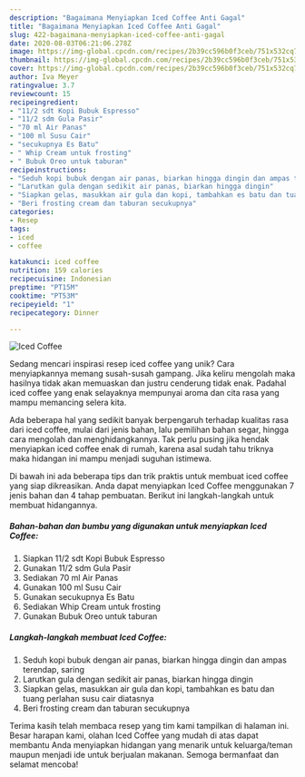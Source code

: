 ```yaml
---
description: "Bagaimana Menyiapkan Iced Coffee Anti Gagal"
title: "Bagaimana Menyiapkan Iced Coffee Anti Gagal"
slug: 422-bagaimana-menyiapkan-iced-coffee-anti-gagal
date: 2020-08-03T06:21:06.278Z
image: https://img-global.cpcdn.com/recipes/2b39cc596b0f3ceb/751x532cq70/iced-coffee-foto-resep-utama.jpg
thumbnail: https://img-global.cpcdn.com/recipes/2b39cc596b0f3ceb/751x532cq70/iced-coffee-foto-resep-utama.jpg
cover: https://img-global.cpcdn.com/recipes/2b39cc596b0f3ceb/751x532cq70/iced-coffee-foto-resep-utama.jpg
author: Iva Meyer
ratingvalue: 3.7
reviewcount: 15
recipeingredient:
- "11/2 sdt Kopi Bubuk Espresso"
- "11/2 sdm Gula Pasir"
- "70 ml Air Panas"
- "100 ml Susu Cair"
- "secukupnya Es Batu"
- " Whip Cream untuk frosting"
- " Bubuk Oreo untuk taburan"
recipeinstructions:
- "Seduh kopi bubuk dengan air panas, biarkan hingga dingin dan ampas terendap, saring"
- "Larutkan gula dengan sedikit air panas, biarkan hingga dingin"
- "Siapkan gelas, masukkan air gula dan kopi, tambahkan es batu dan tuang perlahan susu cair diatasnya"
- "Beri frosting cream dan taburan secukupnya"
categories:
- Resep
tags:
- iced
- coffee

katakunci: iced coffee 
nutrition: 159 calories
recipecuisine: Indonesian
preptime: "PT15M"
cooktime: "PT53M"
recipeyield: "1"
recipecategory: Dinner

---
```



![Iced Coffee](https://img-global.cpcdn.com/recipes/2b39cc596b0f3ceb/751x532cq70/iced-coffee-foto-resep-utama.jpg)

Sedang mencari inspirasi resep iced coffee yang unik? Cara menyiapkannya memang susah-susah gampang. Jika keliru mengolah maka hasilnya tidak akan memuaskan dan justru cenderung tidak enak. Padahal iced coffee yang enak selayaknya mempunyai aroma dan cita rasa yang mampu memancing selera kita.

Ada beberapa hal yang sedikit banyak berpengaruh terhadap kualitas rasa dari iced coffee, mulai dari jenis bahan, lalu pemilihan bahan segar, hingga cara mengolah dan menghidangkannya. Tak perlu pusing jika hendak menyiapkan iced coffee enak di rumah, karena asal sudah tahu triknya maka hidangan ini mampu menjadi suguhan istimewa.




Di bawah ini ada beberapa tips dan trik praktis untuk membuat iced coffee yang siap dikreasikan. Anda dapat menyiapkan Iced Coffee menggunakan 7 jenis bahan dan 4 tahap pembuatan. Berikut ini langkah-langkah untuk membuat hidangannya.

<!--inarticleads1-->

##### Bahan-bahan dan bumbu yang digunakan untuk menyiapkan Iced Coffee:

1. Siapkan 11/2 sdt Kopi Bubuk Espresso
1. Gunakan 11/2 sdm Gula Pasir
1. Sediakan 70 ml Air Panas
1. Gunakan 100 ml Susu Cair
1. Gunakan secukupnya Es Batu
1. Sediakan  Whip Cream untuk frosting
1. Gunakan  Bubuk Oreo untuk taburan




<!--inarticleads2-->

##### Langkah-langkah membuat Iced Coffee:

1. Seduh kopi bubuk dengan air panas, biarkan hingga dingin dan ampas terendap, saring
1. Larutkan gula dengan sedikit air panas, biarkan hingga dingin
1. Siapkan gelas, masukkan air gula dan kopi, tambahkan es batu dan tuang perlahan susu cair diatasnya
1. Beri frosting cream dan taburan secukupnya




Terima kasih telah membaca resep yang tim kami tampilkan di halaman ini. Besar harapan kami, olahan Iced Coffee yang mudah di atas dapat membantu Anda menyiapkan hidangan yang menarik untuk keluarga/teman maupun menjadi ide untuk berjualan makanan. Semoga bermanfaat dan selamat mencoba!
